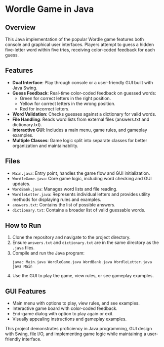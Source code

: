 # Wordle Game in Java

## Overview
This Java implementation of the popular Wordle game features both console and graphical user interfaces. Players attempt to guess a hidden five-letter word within five tries, receiving color-coded feedback for each guess.

## Features
- **Dual Interface**: Play through console or a user-friendly GUI built with Java Swing.
- **Guess Feedback**: Real-time color-coded feedback on guessed words:
  - Green for correct letters in the right position.
  - Yellow for correct letters in the wrong position.
  - Red for incorrect letters.
- **Word Validation**: Checks guesses against a dictionary for valid words.
- **File Handling**: Reads word lists from external files (answers.txt and dictionary.txt).
- **Interactive GUI**: Includes a main menu, game rules, and gameplay examples.
- **Multiple Classes**: Game logic split into separate classes for better organization and maintainability.

## Files
- `Main.java`: Entry point, handles the game flow and GUI initialization.
- `WordleGame.java`: Core game logic, including word checking and GUI updates.
- `WordBank.java`: Manages word lists and file reading.
- `WordleLetter.java`: Represents individual letters and provides utility methods for displaying rules and examples.
- `answers.txt`: Contains the list of possible answers.
- `dictionary.txt`: Contains a broader list of valid guessable words.

## How to Run
1. Clone the repository and navigate to the project directory.
2. Ensure `answers.txt` and `dictionary.txt` are in the same directory as the `.java` files.
3. Compile and run the Java program:
   ```
   javac Main.java WordleGame.java WordBank.java WordleLetter.java
   java Main
   ```
4. Use the GUI to play the game, view rules, or see gameplay examples.

## GUI Features
- Main menu with options to play, view rules, and see examples.
- Interactive game board with color-coded feedback.
- End-game dialog with option to play again or exit.
- Visually appealing instructions and gameplay examples.

This project demonstrates proficiency in Java programming, GUI design with Swing, file I/O, and implementing game logic while maintaining a user-friendly interface.
